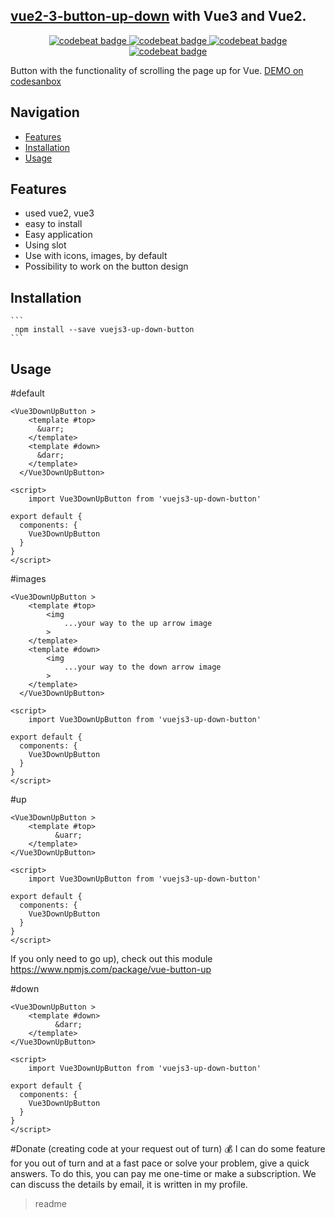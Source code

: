 <snippet>
  <content>
  
##  [vue2-3-button-up-down](https://github.com/AlexeyZelenko/vue3_typescript/tree/master/src/vue-button-up) with Vue3 and Vue2.

<p align="center">
    <a href="https://www.npmjs.com/package/vue-button-up">
      <img alt="codebeat badge" src="https://img.shields.io/badge/version-1.0.5%20-44cc11.svg" />
    </a>
    <a href="https://www.npmjs.com/package/tiptap-vuetify">
      <img alt="codebeat badge" src="https://img.shields.io/badge/license-ISC%20-44cc11.svg" />
    </a>
    <a href="https://standardjs.com/">
      <img alt="codebeat badge" src="https://badgen.net/badge/code%20style/standard/f2a" />
    </a>
    <a href="https://www.npmjs.com/package/tiptap-vuetify">
      <img alt="codebeat badge" src="https://img.shields.io/badge/size-15%20kB-44cc11.svg" />
    </a>
  </p>
  
  Button with the functionality of scrolling the page up for Vue.
  [DEMO on codesanbox](https://codesandbox.io/s/vuejs3-up-down-button-s7j80?file=/src/App.vue)
  
  ## Navigation  
  <!-- TOC -->
  
  - [Features](#features)
  - [Installation](#installation)
  - [Usage](#Usage)
  <!-- /TOC -->
  
  ## Features
  
  - used vue2, vue3
  - easy to install
  - Easy application
  - Using slot
  - Use with icons, images, by default
  - Possibility to work on the button design
 
  
  ## Installation
  
    ```
     npm install --save vuejs3-up-down-button
    ```

## Usage
 #default
```
<Vue3DownUpButton >
    <template #top>
      &uarr;
    </template>
    <template #down>
      &darr;
    </template>
  </Vue3DownUpButton>

<script>
    import Vue3DownUpButton from 'vuejs3-up-down-button'
    
export default {
  components: {
    Vue3DownUpButton
  }
}
</script>
``` 
 #images
```
<Vue3DownUpButton >
    <template #top>
        <img
            ...your way to the up arrow image
        >
    </template>
    <template #down>
        <img
            ...your way to the down arrow image
        >
    </template>
  </Vue3DownUpButton>

<script>
    import Vue3DownUpButton from 'vuejs3-up-down-button'
    
export default {
  components: {
    Vue3DownUpButton
  }
}
</script>
```
#up
```
<Vue3DownUpButton >
    <template #top>
          &uarr;
    </template>
</Vue3DownUpButton>

<script>
    import Vue3DownUpButton from 'vuejs3-up-down-button'
    
export default {
  components: {
    Vue3DownUpButton
  }
}
</script>
```
If you only need to go up), check out this module
https://www.npmjs.com/package/vue-button-up

#down
```
<Vue3DownUpButton >
    <template #down>
          &darr;
    </template>
</Vue3DownUpButton>

<script>
    import Vue3DownUpButton from 'vuejs3-up-down-button'
    
export default {
  components: {
    Vue3DownUpButton
  }
}
</script>
```
#Donate (creating code at your request out of turn)
💰 I can do some feature for you out of turn and at a fast pace or solve your problem, give a quick answers. To do this, you can pay me one-time or make a subscription. We can discuss the details by email, it is written in my profile.
></content>
><tabTrigger>readme</tabTrigger>
</snippet>